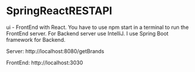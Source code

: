 # SpringReactRESTAPI

ui - FrontEnd with React. You have to use npm start in a terminal to run the FrontEnd server.
For Backend server use IntelliJ. I use Spring Boot framework for Backend.

Server: http://localhost:8080/getBrands

FrontEnd: http://localhost:3030
